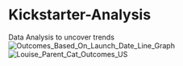 # Kickstarter-Analysis
Data Analysis to uncover trends
![Outcomes_Based_On_Launch_Date_Line_Graph](path/to/Outcomes_Based_on_Launch_Date_Line_Graph.png)
![Louise_Parent_Cat_Outcomes_US](path/to/Louise_Parent_Cat_Outcomes_US.png)
